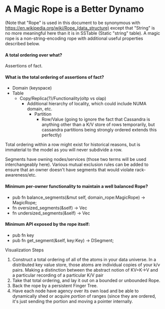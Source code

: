 # A Magic Rope is a Better Dynamo

(Note that "Rope" is used in this document to be synonymous with https://en.wikipedia.org/wiki/Rope_(data_structure) except that "String" is no more meaningful here than it is in SSTable (Static "string" table). A magic rope is a non-string-encoding rope with additional useful properties described below.

#### A total ordering over what?
Assertions of fact. 

#### What is the total ordering of assertions of fact?

* Domain (keyspace)
 * Table
     * Copy/Replica(?)/Functionality(oltp vs olap)
         * Additional hierarchy of locality, which could include NUMA domain, etc.
             * Partition
                 * Row/Value (going to ignore the fact that Cassandra is anything other than a K/V store of rows temporarily, but cassandra partitions being strongly ordered extends this perfectly)

Total ordering within a row might exist for historical reasons, but is immaterial to the model as you will never subdivide a row.

Segments have owning nodes/services (those two terms will be used interchangeably here). Various mutual exclusion rules can be added to ensure that an owner doesn't have segments that would violate rack-awareness/etc.

#### Minimum per-owner functionality to maintain a well balanced Rope?
* pub fn balance_segments(&mut self, domain_rope:MagicRope<DSegment>) -> MagicRope<DSegment>;
* fn oversized_segments(&self) -> Vec<DSegment>
* fn undersized_segments(&self) -> Vec<DSegment>

#### Minimum API exposed by the rope itself:
* pub fn key
* pub fn get_segment(&self, key:Key) -> DSegment;

Visualization Steps
1. Construct a total ordering of all of the atoms in your data universe. In a distributed key value store, those atoms are individual copies of your k/v pairs. Making a distinction between the abstract notion of KV=K->V and a particular recording of a particular K/V pair
2. Take that total ordering, and lay it out on a bounded or unbounded Rope.
3. Back the rope by a persistent Finger Tree.
4. Have each node have agency over its own load and be able to dynamically shed or acquire *portion* of ranges (since they are ordered, it's just sending the portion and moving a pointer internally.

